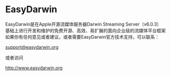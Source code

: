 # EasyDarwin
EasyDarwin是在Apple开源流媒体服务器Darwin Streaming Server（v6.0.3）基础上进行开发和维护的免费开源、高效、易扩展的面向企业级的流媒体平台框架
如果你有任何意见或者建议，或者需要EasyDarwin官方技术支持，可以联系：

support@easydarwin.org

或者访问 

http://www.easydarwin.org
